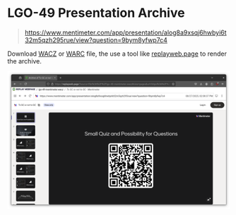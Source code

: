 # LGO-49 Presentation Archive

> https://www.mentimeter.com/app/presentation/alog8a9xsqj6hwbyi6t32m5qzh295rue/view?question=9bym8yfwp7c4

Download [WACZ](https://golangleipzig.space/downloads/meetup-49-mentimeter/lgo-49-mentimeter.wacz) or
[WARC](https://golangleipzig.space/downloads/meetup-49-mentimeter/lgo-49-mentimeter.warc) file, the use a
tool like [replayweb.page](https://replayweb.page) to render the archive.

![](screenshot-2025-08-27-141424.png)
